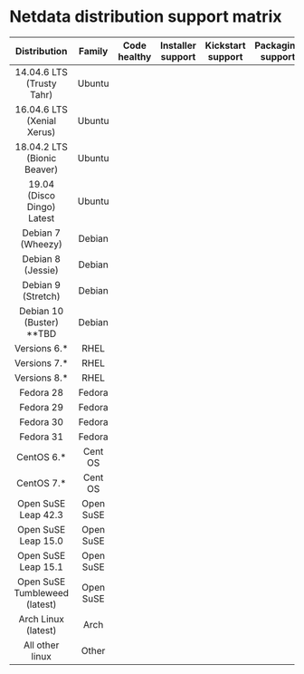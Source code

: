 # Netdata distribution support matrix

|Distribution                  | Family               | Code healthy         | Installer support    | Kickstart support    |  Packaging support   |    CI Integration    | Functional tests (CI)|    Community support  |
|:------------------:          | :------------------: | :------------------: | :------------------: | :------------------: | :------------------: | :------------------: | :------------------: | :--------------------:|
|14.04.6 LTS (Trusty Tahr)     | Ubuntu    |  |  |  |  |  |  | |
|16.04.6 LTS (Xenial Xerus)    | Ubuntu    |  |  |  |  |  |  | |
|18.04.2 LTS (Bionic Beaver)   | Ubuntu    |  |  |  |  |  |  | |
|19.04 (Disco Dingo) Latest    | Ubuntu    |  |  |  |  |  |  | |
|Debian 7 (Wheezy)             | Debian    |  |  |  |  |  |  | |
|Debian 8 (Jessie)             | Debian    |  |  |  |  |  |  | |
|Debian 9 (Stretch)            | Debian    |  |  |  |  |  |  | |
|Debian 10 (Buster) \*\*TBD    | Debian    |  |  |  |  |  |  | |
|Versions 6.\*                 | RHEL      |  |  |  |  |  |  | |
|Versions 7.\*                 | RHEL      |  |  |  |  |  |  | |
|Versions 8.\*                 | RHEL      |  |  |  |  |  |  | |
|Fedora 28                     | Fedora    |  |  |  |  |  |  | |
|Fedora 29                     | Fedora    |  |  |  |  |  |  | |
|Fedora 30                     | Fedora    |  |  |  |  |  |  | |
|Fedora 31                     | Fedora    |  |  |  |  |  |  | |
|CentOS 6.\*                   | Cent OS   |  |  |  |  |  |  | |
|CentOS 7.\*                   | Cent OS   |  |  |  |  |  |  | |
|Open SuSE Leap 42.3           | Open SuSE |  |  |  |  |  |  | |
|Open SuSE Leap 15.0           | Open SuSE |  |  |  |  |  |  | |
|Open SuSE Leap 15.1           | Open SuSE |  |  |  |  |  |  | |
|Open SuSE Tumbleweed (latest) | Open SuSE |  |  |  |  |  |  | |
|Arch Linux (latest)           | Arch      |  |  |  |  |  |  | |
|All other linux               | Other     |  |  |  |  |  |  | |
